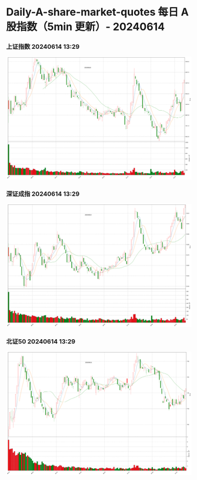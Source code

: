 
# Daily-A-share-market-quotes 每日 A 股指数（5min 更新）- 20240614

### 上证指数 20240614 13:29
![](./fig/2024/6/20240614-sh000001.png)

### 深证成指 20240614 13:29
![](./fig/2024/6/20240614-sz399001.png)

### 北证50 20240614 13:29
![](./fig/2024/6/20240614-bj899050.png)
